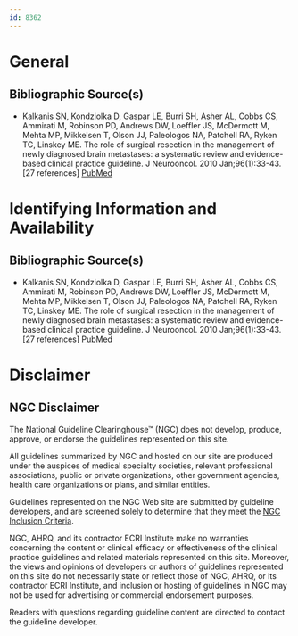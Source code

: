 ```yaml
---
id: 8362
---
```


# General

## Bibliographic Source(s)

- Kalkanis SN, Kondziolka D, Gaspar LE, Burri SH, Asher AL, Cobbs CS, Ammirati M, Robinson PD, Andrews DW, Loeffler JS, McDermott M, Mehta MP, Mikkelsen T, Olson JJ, Paleologos NA, Patchell RA, Ryken TC, Linskey ME. The role of surgical resection in the management of newly diagnosed brain metastases: a systematic review and evidence-based clinical practice guideline. J Neurooncol. 2010 Jan;96(1):33-43. [27 references] [ PubMed ](http://www.ncbi.nlm.nih.gov/entrez/query.fcgi?cmd=Retrieve&db=pubmed&dopt=Abstract&list_uids=19960230)

# Identifying Information and Availability

## Bibliographic Source(s)

- Kalkanis SN, Kondziolka D, Gaspar LE, Burri SH, Asher AL, Cobbs CS, Ammirati M, Robinson PD, Andrews DW, Loeffler JS, McDermott M, Mehta MP, Mikkelsen T, Olson JJ, Paleologos NA, Patchell RA, Ryken TC, Linskey ME. The role of surgical resection in the management of newly diagnosed brain metastases: a systematic review and evidence-based clinical practice guideline. J Neurooncol. 2010 Jan;96(1):33-43. [27 references] [ PubMed ](http://www.ncbi.nlm.nih.gov/entrez/query.fcgi?cmd=Retrieve&db=pubmed&dopt=Abstract&list_uids=19960230)

# Disclaimer

## NGC Disclaimer

The National Guideline Clearinghouse™ (NGC) does not develop, produce, approve, or endorse the guidelines represented on this site.

All guidelines summarized by NGC and hosted on our site are produced under the auspices of medical specialty societies, relevant professional associations, public or private organizations, other government agencies, health care organizations or plans, and similar entities.

Guidelines represented on the NGC Web site are submitted by guideline developers, and are screened solely to determine that they meet the [NGC Inclusion Criteria](/help-and-about/summaries/inclusion-criteria).

NGC, AHRQ, and its contractor ECRI Institute make no warranties concerning the content or clinical efficacy or effectiveness of the clinical practice guidelines and related materials represented on this site. Moreover, the views and opinions of developers or authors of guidelines represented on this site do not necessarily state or reflect those of NGC, AHRQ, or its contractor ECRI Institute, and inclusion or hosting of guidelines in NGC may not be used for advertising or commercial endorsement purposes.

Readers with questions regarding guideline content are directed to contact the guideline developer.

